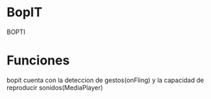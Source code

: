 # BopIT
BOPTI
# Funciones
bopit cuenta con la deteccion de gestos(onFling)
y la capacidad de reproducir sonidos(MediaPlayer)
